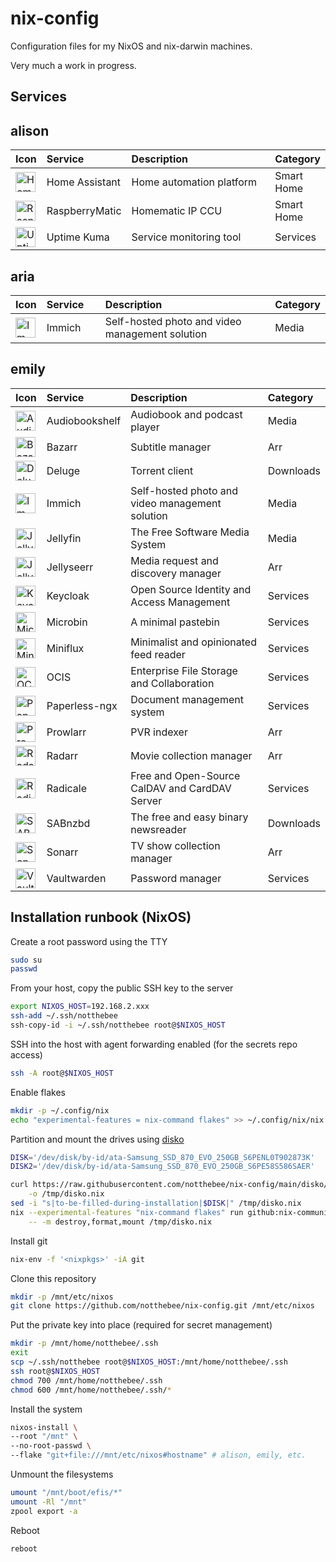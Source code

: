 # nix-config

Configuration files for my NixOS and nix-darwin machines.

Very much a work in progress.

## Services

## alison

<table style="width: 100% !important;">
<thead>
<tr>
<th scope="col" align="left">Icon</th>
<th scope="col" align="left">Service</th>
<th scope="col" align="left">Description</th>
<th scope="col" align="left">Category</th>
</tr>
</thead>
<tbody>
<tr>
<td width=5%><img src='https://raw.githubusercontent.com/homarr-labs/dashboard-icons/refs/heads/main/svg/home-assistant.svg' alt='Home Assistant' width=32 height=32></td>
<td width=20%>Home Assistant</td>
<td width=65%>Home automation platform</td>
<td width=10%>Smart Home</td>
</tr>
<tr>
<td width=5%><img src='https://raw.githubusercontent.com/homarr-labs/dashboard-icons/refs/heads/main/png/raspberrymatic.png' alt='RaspberryMatic' width=32 height=32></td>
<td width=20%>RaspberryMatic</td>
<td width=65%>Homematic IP CCU</td>
<td width=10%>Smart Home</td>
</tr>
<tr>
<td width=5%><img src='https://raw.githubusercontent.com/homarr-labs/dashboard-icons/refs/heads/main/svg/uptime-kuma.svg' alt='Uptime Kuma' width=32 height=32></td>
<td width=20%>Uptime Kuma</td>
<td width=65%>Service monitoring tool</td>
<td width=10%>Services</td>
</tr>
</tbody>
</table>

## aria

<table style="width: 100%;">
<thead>
<tr>
<th scope="col" align="left">Icon</th>
<th scope="col" align="left">Service</th>
<th scope="col" align="left">Description</th>
<th scope="col" align="left">Category</th>
</tr>
</thead>
<tbody>
<tr>
<td width=5%><img src='https://raw.githubusercontent.com/homarr-labs/dashboard-icons/refs/heads/main/svg/immich.svg' alt='Immich' width=32 height=32></td>
<td width=20%>Immich</td>
<td width=65%>Self-hosted photo and video management solution</td>
<td width=10%>Media</td>
</tr>
</tbody>
</table>

## emily

<table style="width: 100%;">
<thead>
<tr>
<th scope="col" align="left">Icon</th>
<th scope="col" align="left">Service</th>
<th scope="col" align="left">Description</th>
<th scope="col" align="left">Category</th>
</tr>
</thead>
<tbody>
<tr>
<td width=5%><img src='https://raw.githubusercontent.com/homarr-labs/dashboard-icons/refs/heads/main/svg/audiobookshelf.svg' alt='Audiobookshelf' width=32 height=32></td>
<td width=20%>Audiobookshelf</td>
<td width=65%>Audiobook and podcast player</td>
<td width=10%>Media</td>
</tr>
<tr>
<td width=5%><img src='https://raw.githubusercontent.com/homarr-labs/dashboard-icons/refs/heads/main/svg/bazarr.svg' alt='Bazarr' width=32 height=32></td>
<td width=20%>Bazarr</td>
<td width=65%>Subtitle manager</td>
<td width=10%>Arr</td>
</tr>
<tr>
<td width=5%><img src='https://raw.githubusercontent.com/homarr-labs/dashboard-icons/refs/heads/main/svg/deluge.svg' alt='Deluge' width=32 height=32></td>
<td width=20%>Deluge</td>
<td width=65%>Torrent client</td>
<td width=10%>Downloads</td>
</tr>
<tr>
<td width=5%><img src='https://raw.githubusercontent.com/homarr-labs/dashboard-icons/refs/heads/main/svg/immich.svg' alt='Immich' width=32 height=32></td>
<td width=20%>Immich</td>
<td width=65%>Self-hosted photo and video management solution</td>
<td width=10%>Media</td>
</tr>
<tr>
<td width=5%><img src='https://raw.githubusercontent.com/homarr-labs/dashboard-icons/refs/heads/main/svg/jellyfin.svg' alt='Jellyfin' width=32 height=32></td>
<td width=20%>Jellyfin</td>
<td width=65%>The Free Software Media System</td>
<td width=10%>Media</td>
</tr>
<tr>
<td width=5%><img src='https://raw.githubusercontent.com/homarr-labs/dashboard-icons/refs/heads/main/svg/jellyseerr.svg' alt='Jellyseerr' width=32 height=32></td>
<td width=20%>Jellyseerr</td>
<td width=65%>Media request and discovery manager</td>
<td width=10%>Arr</td>
</tr>
<tr>
<td width=5%><img src='https://raw.githubusercontent.com/homarr-labs/dashboard-icons/refs/heads/main/svg/keycloak.svg' alt='Keycloak' width=32 height=32></td>
<td width=20%>Keycloak</td>
<td width=65%>Open Source Identity and Access Management</td>
<td width=10%>Services</td>
</tr>
<tr>
<td width=5%><img src='https://raw.githubusercontent.com/homarr-labs/dashboard-icons/refs/heads/main/png/microbin.png' alt='Microbin' width=32 height=32></td>
<td width=20%>Microbin</td>
<td width=65%>A minimal pastebin</td>
<td width=10%>Services</td>
</tr>
<tr>
<td width=5%><img src='https://raw.githubusercontent.com/homarr-labs/dashboard-icons/refs/heads/main/svg/miniflux.svg' alt='Miniflux' width=32 height=32></td>
<td width=20%>Miniflux</td>
<td width=65%>Minimalist and opinionated feed reader</td>
<td width=10%>Services</td>
</tr>
<tr>
<td width=5%><img src='https://raw.githubusercontent.com/homarr-labs/dashboard-icons/refs/heads/main/svg/owncloud.svg' alt='OCIS' width=32 height=32></td>
<td width=20%>OCIS</td>
<td width=65%>Enterprise File Storage and Collaboration</td>
<td width=10%>Services</td>
</tr>
<tr>
<td width=5%><img src='https://raw.githubusercontent.com/homarr-labs/dashboard-icons/refs/heads/main/svg/paperless.svg' alt='Paperless-ngx' width=32 height=32></td>
<td width=20%>Paperless-ngx</td>
<td width=65%>Document management system</td>
<td width=10%>Services</td>
</tr>
<tr>
<td width=5%><img src='https://raw.githubusercontent.com/homarr-labs/dashboard-icons/refs/heads/main/svg/prowlarr.svg' alt='Prowlarr' width=32 height=32></td>
<td width=20%>Prowlarr</td>
<td width=65%>PVR indexer</td>
<td width=10%>Arr</td>
</tr>
<tr>
<td width=5%><img src='https://raw.githubusercontent.com/homarr-labs/dashboard-icons/refs/heads/main/svg/radarr.svg' alt='Radarr' width=32 height=32></td>
<td width=20%>Radarr</td>
<td width=65%>Movie collection manager</td>
<td width=10%>Arr</td>
</tr>
<tr>
<td width=5%><img src='https://raw.githubusercontent.com/homarr-labs/dashboard-icons/refs/heads/main/svg/radicale.svg' alt='Radicale' width=32 height=32></td>
<td width=20%>Radicale</td>
<td width=65%>Free and Open-Source CalDAV and CardDAV Server</td>
<td width=10%>Services</td>
</tr>
<tr>
<td width=5%><img src='https://raw.githubusercontent.com/homarr-labs/dashboard-icons/refs/heads/main/svg/sabnzbd.svg' alt='SABnzbd' width=32 height=32></td>
<td width=20%>SABnzbd</td>
<td width=65%>The free and easy binary newsreader</td>
<td width=10%>Downloads</td>
</tr>
<tr>
<td width=5%><img src='https://raw.githubusercontent.com/homarr-labs/dashboard-icons/refs/heads/main/svg/sonarr.svg' alt='Sonarr' width=32 height=32></td>
<td width=20%>Sonarr</td>
<td width=65%>TV show collection manager</td>
<td width=10%>Arr</td>
</tr>
<tr>
<td width=5%><img src='https://raw.githubusercontent.com/homarr-labs/dashboard-icons/refs/heads/main/svg/bitwarden.svg' alt='Vaultwarden' width=32 height=32></td>
<td width=20%>Vaultwarden</td>
<td width=65%>Password manager</td>
<td width=10%>Services</td>
</tr>
</tbody>
</table>

## Installation runbook (NixOS)

Create a root password using the TTY

```bash
sudo su
passwd
```

From your host, copy the public SSH key to the server

```bash
export NIXOS_HOST=192.168.2.xxx
ssh-add ~/.ssh/notthebee
ssh-copy-id -i ~/.ssh/notthebee root@$NIXOS_HOST
```

SSH into the host with agent forwarding enabled (for the secrets repo access)

```bash
ssh -A root@$NIXOS_HOST
```

Enable flakes

```bash
mkdir -p ~/.config/nix
echo "experimental-features = nix-command flakes" >> ~/.config/nix/nix.conf
```

Partition and mount the drives using [disko](https://github.com/nix-community/disko)

```bash
DISK='/dev/disk/by-id/ata-Samsung_SSD_870_EVO_250GB_S6PENL0T902873K'
DISK2='/dev/disk/by-id/ata-Samsung_SSD_870_EVO_250GB_S6PE58S586SAER'

curl https://raw.githubusercontent.com/notthebee/nix-config/main/disko/zfs-root/default.nix \
    -o /tmp/disko.nix
sed -i "s|to-be-filled-during-installation|$DISK|" /tmp/disko.nix
nix --experimental-features "nix-command flakes" run github:nix-community/disko \
    -- -m destroy,format,mount /tmp/disko.nix
```

Install git

```bash
nix-env -f '<nixpkgs>' -iA git
```

Clone this repository

```bash
mkdir -p /mnt/etc/nixos
git clone https://github.com/notthebee/nix-config.git /mnt/etc/nixos
```

Put the private key into place (required for secret management)

```bash
mkdir -p /mnt/home/notthebee/.ssh
exit
scp ~/.ssh/notthebee root@$NIXOS_HOST:/mnt/home/notthebee/.ssh
ssh root@$NIXOS_HOST
chmod 700 /mnt/home/notthebee/.ssh
chmod 600 /mnt/home/notthebee/.ssh/*
```

Install the system

```bash
nixos-install \
--root "/mnt" \
--no-root-passwd \
--flake "git+file:///mnt/etc/nixos#hostname" # alison, emily, etc.
```

Unmount the filesystems

```bash
umount "/mnt/boot/efis/*"
umount -Rl "/mnt"
zpool export -a
```

Reboot

```bash
reboot
```
